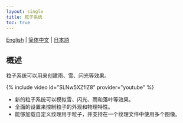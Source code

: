 ```yaml
---
layout: single
title: 粒子系统
toc: true
---
```

[English](/dancexr/features/particles) | [简体中文](/zh/dancexr/features/particles) | [日本語](/jp/dancexr/features/particles)


## 概述
粒子系统可以用来创建雨、雪、闪光等效果。

{% include video id="SLNw5XZflZ8" provider="youtube" %}
* 新的粒子系统可以模拟雪、闪光、雨和落叶等效果。
* 全面的设置来控制粒子的外观和物理特性。
* 能够加载自定义纹理用于粒子，并支持在一个纹理文件中使用多个图像。